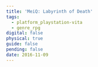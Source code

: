 ```yaml
---
title: 'MeiQ: Labyrinth of Death'
tags:
  - platform_playstation-vita
  - genre_rpg
digital: false
physical: true
guide: false
pending: false
date: 2016-11-09
---
```

